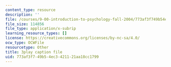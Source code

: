 ```yaml
---
content_type: resource
description: ''
file: /courses/9-00-introduction-to-psychology-fall-2004/773af3f749b54ec3421121aa18cc1799_10495.srt
file_size: 114856
file_type: application/x-subrip
learning_resource_types: []
license: https://creativecommons.org/licenses/by-nc-sa/4.0/
ocw_type: OCWFile
resourcetype: Other
title: 3play caption file
uid: 773af3f7-49b5-4ec3-4211-21aa18cc1799
---
```

